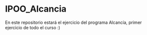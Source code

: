 IPOO_Alcancia
=============

En este repositorio estará el ejercicio del programa Alcancía, primer
ejercicio de todo el curso :)
